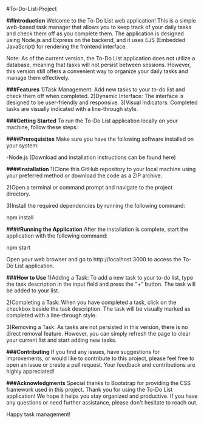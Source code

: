 #To-Do-List-Project

**##Introduction**
Welcome to the To-Do List web application! This is a simple web-based task manager that allows you to keep track of your daily tasks and check them off as you complete them. The application is designed using Node.js and Express on the backend, and it uses EJS (Embedded JavaScript) for rendering the frontend interface.

Note: As of the current version, the To-Do List application does not utilize a database, meaning that tasks will not persist between sessions. However, this version still offers a convenient way to organize your daily tasks and manage them effectively.

**###Features**
1)Task Management: Add new tasks to your to-do list and check them off when completed.
2)Dynamic Interface: The interface is designed to be user-friendly and responsive.
3)Visual Indicators: Completed tasks are visually indicated with a line-through style.

**###Getting Started**
To run the To-Do List application locally on your machine, follow these steps:

**####Prerequisites**
Make sure you have the following software installed on your system:

-Node.js (Download and installation instructions can be found here)

**####Installation**
1)Clone this GitHub repository to your local machine using your preferred method or download the code as a ZIP archive.

2)Open a terminal or command prompt and navigate to the project directory.

3)Install the required dependencies by running the following command:

npm install

**####Running the Application**
After the installation is complete, start the application with the following command:

npm start

Open your web browser and go to http://localhost:3000 to access the To-Do List application.

**###How to Use**
1)Adding a Task: To add a new task to your to-do list, type the task description in the input field and press the "+" button. The task will be added to your list.

2)Completing a Task: When you have completed a task, click on the checkbox beside the task description. The task will be visually marked as completed with a line-through style.

3)Removing a Task: As tasks are not persisted in this version, there is no direct removal feature. However, you can simply refresh the page to clear your current list and start adding new tasks.

**###Contributing**
If you find any issues, have suggestions for improvements, or would like to contribute to this project, please feel free to open an issue or create a pull request. Your feedback and contributions are highly appreciated!

**###Acknowledgments**
Special thanks to Bootstrap for providing the CSS framework used in this project.
Thank you for using the To-Do List application! We hope it helps you stay organized and productive. If you have any questions or need further assistance, please don't hesitate to reach out.

Happy task management!






